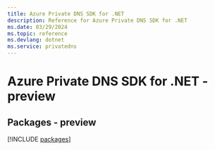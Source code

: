 ```yaml
---
title: Azure Private DNS SDK for .NET
description: Reference for Azure Private DNS SDK for .NET
ms.date: 03/29/2024
ms.topic: reference
ms.devlang: dotnet
ms.service: privatedns
---
```

# Azure Private DNS SDK for .NET - preview
## Packages - preview
[!INCLUDE [packages](private-dns-index.md)]